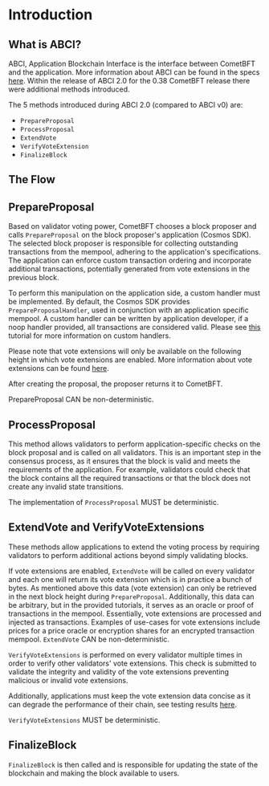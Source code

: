 # Introduction

## What is ABCI?

ABCI, Application Blockchain Interface is the interface between CometBFT and the application. More information about ABCI can be found in the specs [here](https://docs.cometbft.com/v0.38/spec/abci/). Within the release of ABCI 2.0 for the 0.38 CometBFT release there were additional methods introduced.

The 5 methods introduced during ABCI 2.0 (compared to ABCI v0) are:

* `PrepareProposal`
* `ProcessProposal`
* `ExtendVote`
* `VerifyVoteExtension`
* `FinalizeBlock`


## The Flow

## PrepareProposal

Based on validator voting power, CometBFT chooses a block proposer and calls `PrepareProposal` on the block proposer's application (Cosmos SDK). The selected block proposer is responsible for collecting outstanding transactions from the mempool, adhering to the application's specifications. The application can enforce custom transaction ordering and incorporate additional transactions, potentially generated from vote extensions in the previous block.

To perform this manipulation on the application side, a custom handler must be implemented. By default, the Cosmos SDK provides `PrepareProposalHandler`, used in conjunction with an application specific mempool. A custom handler can be written by application developer, if a noop handler provided, all transactions are considered valid. Please see [this](https://github.com/fatal-fruit/abci-workshop) tutorial for more information on custom handlers.

Please note that vote extensions will only be available on the following height in which vote extensions are enabled. More information about vote extensions can be found [here](https://docs.cosmos.network/main/build/abci/03-vote-extensions.md).

After creating the proposal, the proposer returns it to CometBFT.

PrepareProposal CAN be non-deterministic.

## ProcessProposal

This method allows validators to perform application-specific checks on the block proposal and is called on all validators. This is an important step in the consensus process, as it ensures that the block is valid and meets the requirements of the application. For example, validators could check that the block contains all the required transactions or that the block does not create any invalid state transitions.

The implementation of `ProcessProposal` MUST be deterministic.

## ExtendVote and VerifyVoteExtensions

These methods allow applications to extend the voting process by requiring validators to perform additional actions beyond simply validating blocks.

If vote extensions are enabled, `ExtendVote` will be called on every validator and each one will return its vote extension which is in practice a bunch of bytes. As mentioned above this data (vote extension) can only be retrieved in the next block height during `PrepareProposal`. Additionally, this data can be arbitrary, but in the provided tutorials, it serves as an oracle or proof of transactions in the mempool. Essentially, vote extensions are processed and injected as transactions. Examples of use-cases for vote extensions include prices for a price oracle or encryption shares for an encrypted transaction mempool. `ExtendVote` CAN be non-deterministic.

`VerifyVoteExtensions` is performed on every validator multiple times in order to verify other validators' vote extensions. This check is submitted to validate the integrity and validity of the vote extensions preventing malicious or invalid vote extensions.

Additionally, applications must keep the vote extension data concise as it can degrade the performance of their chain, see testing results [here](https://docs.cometbft.com/v0.38/qa/cometbft-qa-38#vote-extensions-testbed).

`VerifyVoteExtensions` MUST be deterministic.


## FinalizeBlock

`FinalizeBlock` is then called and is responsible for updating the state of the blockchain and making the block available to users.
